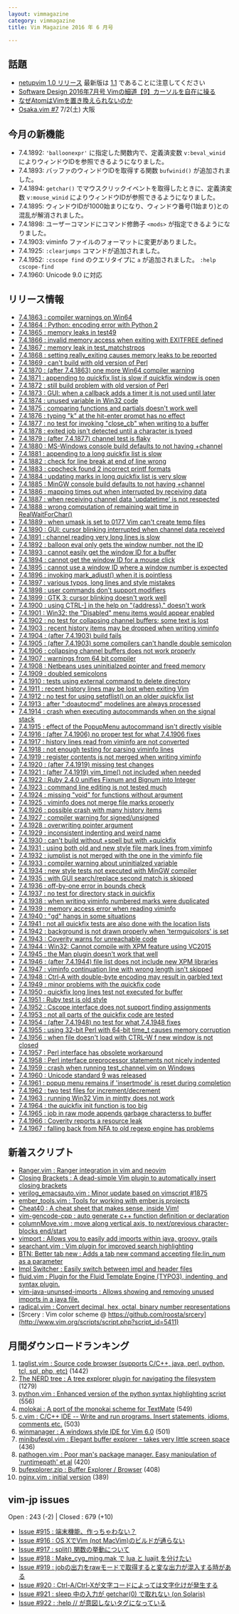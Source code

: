 ```yaml
---
layout: vimmagazine
category: vimmagazine
title: Vim Magazine 2016 年 6 月号

---
```


## 話題

*   [netupvim 1.0 リリース](http://www.kaoriya.net/blog/2016/06/06/) 最新版は [1.1](https://github.com/koron/netupvim/releases/tag/v1.1) であることに注意してください
*   [Software Design 2016年7月号 Vimの細道【9】カーソルを自在に操る](http://gihyo.jp/magazine/SD/archive/2016/201607)
*   [なぜAtomはVimを置き換えられないのか](https://yakst.com/ja/posts/3985)
*   [Osaka.vim #7](http://osaka-vim.connpass.com/event/32702/) 7/2(土) 大阪

## 今月の新機能

*   7.4.1892: `'balloonexpr'` に指定した関数内で、定義済変数 `v:beval_winid` によりウィンドウIDを参照できるようになりました。
*   7.4.1893: バッファのウィンドウIDを取得する関数 `bufwinid()` が追加されました。
*   7.4.1894: `getchar()` でマウスクリックイベントを取得したときに、定義済変数 `v:mouse_winid` によりウィンドウIDが参照できるようになりました。
*   7.4.1895: ウィンドウIDが1000始まりになり、ウィンドウ番号(1始まり)との混乱が解消されました。
*   7.4.1898: ユーザーコマンドにコマンド修飾子 `<mods>` が指定できるようになりました。
*   7.4.1903: viminfo ファイルのフォーマットに変更がありました。
*   7.4.1925: `:clearjumps` コマンドが追加されました。
*   7.4.1952: `:cscope find` のクエリタイプに `a` が追加されました。 `:help cscope-find`
*   7.4.1960: Unicode 9.0 に対応

## リリース情報

- [7.4.1863 : compiler warnings on Win64](https://github.com/vim/vim/commit/9b0ac229bcfc91acabd35fc576055a94c1687c32)
- [7.4.1864 : Python: encoding error with Python 2](https://github.com/vim/vim/commit/22081f4a3397704645841121d994058abd6cb481)
- [7.4.1865 : memory leaks in test49](https://github.com/vim/vim/commit/9ad73239c26467832a5b553b2a4b99d7ffbaa25e)
- [7.4.1866 : invalid memory access when exiting with EXITFREE defined](https://github.com/vim/vim/commit/a96732150cda2f242133228579b05437a39b8daa)
- [7.4.1867 : memory leak in test&#x5f;matchstrpos](https://github.com/vim/vim/commit/3c809343c72d9964475f421fd03bb892bc584a51)
- [7.4.1868 : setting really&#x5f;exiting causes memory leaks to be reported](https://github.com/vim/vim/commit/b89a25f17e274dc308c584ea69a129ffbb26bc3d)
- [7.4.1869 : can't build with old version of Perl](https://github.com/vim/vim/commit/cf190c6f017563de1bdbf854b3376522b8b2748f)
- [7.4.1870 : (after 7.4.1863) one more Win64 compiler warning](https://github.com/vim/vim/commit/dec6c7beda5491b28f67f430fc9d01467050c1ca)
- [7.4.1871 : appending to quickfix list is slow if quickfix window is open](https://github.com/vim/vim/commit/864293abb72d62604d8d6b458addfb43c14230c3)
- [7.4.1872 : still build problem with old version of Perl](https://github.com/vim/vim/commit/c4bc0e6542185b659d2a165b635f9561549071ea)
- [7.4.1873 : GUI: when a callback adds a timer it is not used until later](https://github.com/vim/vim/commit/4231da403e3c879dd6ac261e51f4ca60813935e3)
- [7.4.1874 : unused variable in Win32 code](https://github.com/vim/vim/commit/ae3f33040ba752e7f6b722d2fe2b2ebeeb8c56b4)
- [7.4.1875 : comparing functions and partials doesn't work well](https://github.com/vim/vim/commit/8e759ba8651428995b338b66c615367259f79766)
- [7.4.1876 : typing "k" at the hit-enter prompt has no effect](https://github.com/vim/vim/commit/a0055ad3a789b8eeb0c983d8a18d4bcaeaf456b8)
- [7.4.1877 : no test for invoking "close&#x5f;cb" when writing to a buffer](https://github.com/vim/vim/commit/01d46e41ba4967ee534db4b94ad642007634841e)
- [7.4.1878 : exited job isn't detected until a character is typed](https://github.com/vim/vim/commit/cf7c11a9479ba7ce775b86c7a846fae48321d260)
- [7.4.1879 : (after 7.4.1877) channel test is flaky](https://github.com/vim/vim/commit/e38a2f7ebda791bcecccd657919ae9f7e2f6438c)
- [7.4.1880 : MS-Windows console build defaults to not having +channel](https://github.com/vim/vim/commit/76929af43134b4222b33648b6c53754a34f24524)
- [7.4.1881 : appending to a long quickfix list is slow](https://github.com/vim/vim/commit/83e6d7ac6a1c2a0cb5ee6c8420a5dc792f1d5ffa)
- [7.4.1882 : check for line break at end of line wrong](https://github.com/vim/vim/commit/b37662a0fbb952838fca87aff4d26b596030b67b)
- [7.4.1883 : cppcheck found 2 incorrect printf formats](https://github.com/vim/vim/commit/ea0345901cc2af29f9c5dd0d9d8a818d5f96a63b)
- [7.4.1884 : updating marks in long quickfix list is very slow](https://github.com/vim/vim/commit/2f095a4bc4d786e0ac834f48dd18a94fe2d140e3)
- [7.4.1885 : MinGW console build defaults to not having +channel](https://github.com/vim/vim/commit/1aa07bdead2e93501c54591e31fe73b9b09c58b5)
- [7.4.1886 : mapping times out when interrupted by receiving data](https://github.com/vim/vim/commit/cda7764d8e65325d4524e5d6c3174121eeb12cad)
- [7.4.1887 : when receiving channel data 'updatetime' is not respected](https://github.com/vim/vim/commit/e30a3d01dc1b6b066748b1d61cced05cf92b3c80)
- [7.4.1888 : wrong computation of remaining wait time in RealWaitForChar()](https://github.com/vim/vim/commit/76b6dfe54ba9b85cd9d8e6539205c1679a187961)
- [7.4.1889 : when umask is set to 0177 Vim can't create temp files](https://github.com/vim/vim/commit/35d88f4e2ff5dcd9904f04612d5febede996137c)
- [7.4.1890 : GUI: cursor blinking interrupted when channel data received](https://github.com/vim/vim/commit/703a8044b5393d37d355b0b1054a9a5a13912a3f)
- [7.4.1891 : channel reading very long lines is slow](https://github.com/vim/vim/commit/9ed96efb3d47d46e9637da04656efff715102407)
- [7.4.1892 : balloon eval only gets the window number, not the ID](https://github.com/vim/vim/commit/c9721bdc63378cc6123e775ffe43e9cba30322b3)
- [7.4.1893 : cannot easily get the window ID for a buffer](https://github.com/vim/vim/commit/b3619a90eae2702553ff9494ecc4c9b20c13c224)
- [7.4.1894 : cannot get the window ID for a mouse click](https://github.com/vim/vim/commit/511972d810ea490955161ff5097ec2f57919ceaf)
- [7.4.1895 : cannot use a window ID where a window number is expected](https://github.com/vim/vim/commit/888ccac8902cee186fbd47e971881f6d9b19c068)
- [7.4.1896 : invoking mark&#x5f;adjust() when it is pointless](https://github.com/vim/vim/commit/82faa259cc42379f2a17d598a2a39d14048685b0)
- [7.4.1897 : various typos, long lines and style mistakes](https://github.com/vim/vim/commit/fd89d7ea81b18d32363456b16258174dc9e095dc)
- [7.4.1898 : user commands don't support modifiers](https://github.com/vim/vim/commit/63a60ded3fd584847a05dccf058026e682abad90)
- [7.4.1899 : GTK 3: cursor blinking doesn't work well](https://github.com/vim/vim/commit/8e31fd52ec8be6ef1dc600b637d5f099d55e1715)
- [7.4.1900 : using CTRL-\] in the help on "{address}." doesn't work](https://github.com/vim/vim/commit/28b942a064dd486cc241894b625ab72f5a5c6d1b)
- [7.4.1901 : Win32: the "Disabled" menu items would appear enabled](https://github.com/vim/vim/commit/762f1754370a1278167c8cba6c047ef319fc099c)
- [7.4.1902 : no test for collapsing channel buffers; some text is lost](https://github.com/vim/vim/commit/bbe8d91e695184771d7e45315258fab8eb3e6b07)
- [7.4.1903 : recent history items may be dropped when writing viminfo](https://github.com/vim/vim/commit/45d2eeaad66939348893b9254171067b0457cd9d)
- [7.4.1904 : (after 7.4.1903) build fails](https://github.com/vim/vim/commit/c60954b48ec225c75558abee56c4a9cc89f84b7e)
- [7.4.1905 : (after 7.4.1903) some compilers can't handle double semicolon](https://github.com/vim/vim/commit/fdd82fe365d0e287bafc71f98c039cb5af8ed827)
- [7.4.1906 : collapsing channel buffers does not work properly](https://github.com/vim/vim/commit/5f1032d2a55b9417a0a6fa225e35089c98a5a419)
- [7.4.1907 : warnings from 64 bit compiler](https://github.com/vim/vim/commit/1d5f1d07aedb6f149f5de145b1dfd6528a769c93)
- [7.4.1908 : Netbeans uses uninitialzed pointer and freed memory](https://github.com/vim/vim/commit/5ce4a0b96ab688b1ea2481c2516e2889ff6713bf)
- [7.4.1909 : doubled semicolons](https://github.com/vim/vim/commit/945ec093cd4ddefab930239990564b12eb232153)
- [7.4.1910 : tests using external command to delete directory](https://github.com/vim/vim/commit/abc70bbf363dbbe3f2bf714102f55648a512791e)
- [7.4.1911 : recent history lines may be lost when exiting Vim](https://github.com/vim/vim/commit/1fd99c1ca89a3d13bb53aff4a5a8f5ee740713e5)
- [7.4.1912 : no test for using setqflist() on an older quickfix list](https://github.com/vim/vim/commit/1cee693b310e1494115a1677fac064941092e1bb)
- [7.4.1913 : after ":doautocmd" modelines are always processed](https://github.com/vim/vim/commit/1610d052413e0ed664498853a47acc2d677a22d1)
- [7.4.1914 : crash when executing autocommands when on the signal stack](https://github.com/vim/vim/commit/e429e70f050cb2941f1f8427cf918b68444c904e)
- [7.4.1915 : effect of the PopupMenu autocommand isn't directly visible](https://github.com/vim/vim/commit/2a67ed83a885e8e65e25498660dae4f34d532c7b)
- [7.4.1916 : (after 7.4.1906) no proper test for what 7.4.1906 fixes](https://github.com/vim/vim/commit/b8aefa46adf5e825118716e142fab7ef32076475)
- [7.4.1917 : history lines read from viminfo are not converted](https://github.com/vim/vim/commit/012270936c3c7df3bba45ad2b48938c23a2fd43a)
- [7.4.1918 : not enough testing for parsing viminfo lines](https://github.com/vim/vim/commit/62f8b4e18014b259bcde4a2845c602b0a44a3714)
- [7.4.1919 : register contents is not merged when writing viminfo](https://github.com/vim/vim/commit/46bbb0c4ba27395859dfeaa26938483946bb4ec2)
- [7.4.1920 : (after 7.4.1919) missing test changes](https://github.com/vim/vim/commit/e80ff7448d886805b459250b090aaa20d96e8c2b)
- [7.4.1921 : (after 7.4.1919) vim&#x5f;time() not included when needed](https://github.com/vim/vim/commit/724f2edf75bf084665b3e2cdfa7ab66ccb1b5c0c)
- [7.4.1922 : Ruby 2.4.0 unifies Fixnum and Bignum into Integer](https://github.com/vim/vim/commit/06469e979fe524ac6cb8f705ed4221aa267de11d)
- [7.4.1923 : command line editing is not tested much](https://github.com/vim/vim/commit/ae3150ec8d9da4a244acffebea55416946ca23d3)
- [7.4.1924 : missing "void" for functions without argument](https://github.com/vim/vim/commit/cf089463492fab53b2a5d81517829d22f882f82e)
- [7.4.1925 : viminfo does not merge file marks properly](https://github.com/vim/vim/commit/2d35899721da0e9359a9fe1059554f8c4ea7f0c1)
- [7.4.1926 : possible crash with many history items](https://github.com/vim/vim/commit/a890f5e34887bff7616bdb4b9ee0bf98c8d2a8f0)
- [7.4.1927 : compiler warning for signed/unsigned](https://github.com/vim/vim/commit/5b7d177e8994c003ae77ddab5bd54f8cd1ee181b)
- [7.4.1928 : overwriting pointer argument](https://github.com/vim/vim/commit/76ae22fef3cb224ca7fbf97517f881e825d4d0c2)
- [7.4.1929 : inconsistent indenting and weird name](https://github.com/vim/vim/commit/2016ae586b12513d973aabc30ed758b543114cbe)
- [7.4.1930 : can't build without +spell but with +quickfix](https://github.com/vim/vim/commit/bf2c0ee0b2e8465847cf67aff22dd4bda7be81d1)
- [7.4.1931 : using both old and new style file mark lines from viminfo](https://github.com/vim/vim/commit/a641e1d4da3f9152c489318c06a93fcd1c746637)
- [7.4.1932 : jumplist is not merged with the one in the viminfo file](https://github.com/vim/vim/commit/ece74ab103eca15e17435efbe9cb21039787f1ea)
- [7.4.1933 : compiler warning about uninitialzed variable](https://github.com/vim/vim/commit/72e697d189616265ecefe0df4509d476df3bae40)
- [7.4.1934 : new style tests not executed with MinGW compiler](https://github.com/vim/vim/commit/9bd31860521b53ad657c4d6d320d670e30a049f8)
- [7.4.1935 : with GUI search/replace second match is skipped](https://github.com/vim/vim/commit/bee666f239eada035d288b77269aebc42f644ea6)
- [7.4.1936 : off-by-one error in bounds check](https://github.com/vim/vim/commit/67e3720a9ddd8a9d2e8344358c28fa1f4196db0d)
- [7.4.1937 : no test for directory stack in quickfix](https://github.com/vim/vim/commit/ab47c61f46f0797308217cd3c045472cb0ec3195)
- [7.4.1938 : when writing viminfo numbered marks were duplicated](https://github.com/vim/vim/commit/36f0f0686ca313ef7b76387378cd5dc7acea1924)
- [7.4.1939 : memory access error when reading viminfo](https://github.com/vim/vim/commit/28607ba2b82668503f8406bc13690d59af46deb3)
- [7.4.1940 : "gd" hangs in some situations](https://github.com/vim/vim/commit/23c60f21b07b04351d846e6fbf4f4abd9aa09345)
- [7.4.1941 : not all quickfix tests are also done with the location lists](https://github.com/vim/vim/commit/3ef5bf7d459d6b8a21aaefc80f65448f5a7aa59f)
- [7.4.1942 : background is not drawn properly when 'termguicolors' is set](https://github.com/vim/vim/commit/d18f672fc9477f3c0cb7cc4ce8d9237ed825c612)
- [7.4.1943 : Coverity warns for unreachable code](https://github.com/vim/vim/commit/678e480529bce7ba3c09e71233249e3b56531b24)
- [7.4.1944 : Win32: Cannot compile with XPM feature using VC2015](https://github.com/vim/vim/commit/b5b95750a688d1fabafc6dbc2f31df90d5b5a17e)
- [7.4.1945 : the Man plugin doesn't work that well](https://github.com/vim/vim/commit/ddf8d1c746ee081d15c9d7e0515f6ac43adbf363)
- [7.4.1946 : (after 7.4.1944) file list does not include new XPM libraries](https://github.com/vim/vim/commit/cf2d77987ca2af092dad5d4cbca9eda621fe5567)
- [7.4.1947 : viminfo continuation line with wrong length isn't skipped](https://github.com/vim/vim/commit/ecefe71704850b94df44f65fc756c1551ec68388)
- [7.4.1948 : Ctrl-A with double-byte encoding may result in garbled text](https://github.com/vim/vim/commit/ad5ca9bc1e7145474adb082775a805f1731e9e37)
- [7.4.1949 : minor problems with the quickfix code](https://github.com/vim/vim/commit/38df43bd13a2498cc96b3ddd9a20dd75126bd171)
- [7.4.1950 : quickfix long lines test not executed for buffer](https://github.com/vim/vim/commit/f50df3925b7c909d1cda4c868d8c7ba38189aabe)
- [7.4.1951 : Ruby test is old style](https://github.com/vim/vim/commit/85babd6db65afb0eb06a7a9a0778d692248c5c2b)
- [7.4.1952 : Cscope interface does not support finding assignments](https://github.com/vim/vim/commit/b12e7ef956e0b0344778b7ef93d41f4b4ed2a670)
- [7.4.1953 : not all parts of the quickfix code are tested](https://github.com/vim/vim/commit/049cba9e9760152b5695399a991dc61cea9ba143)
- [7.4.1954 : (after 7.4.1948) no test for what 7.4.1948 fixes](https://github.com/vim/vim/commit/d388d2ac8bf8c770bf97dc406e99a20ba5104855)
- [7.4.1955 : using 32-bit Perl with 64-bit time&#x5f;t causes memory corruption](https://github.com/vim/vim/commit/f4fba6dcd508cb369ffa6916d9cb3fcf3d7ed548)
- [7.4.1956 : when file doesn't load with CTRL-W f new window is not closed](https://github.com/vim/vim/commit/5d2ca0402954ff79b73d9c86cc16c8a6454b75a7)
- [7.4.1957 : Perl interface has obsolete workaround](https://github.com/vim/vim/commit/7b61bf187a318cb710be40da9ce4c29972324a71)
- [7.4.1958 : Perl interface preprocessor statements not nicely indented](https://github.com/vim/vim/commit/eeb50ab5228c5c09743a9c2b907c3634c0146e84)
- [7.4.1959 : crash when running test&#x5f;channel.vim on Windows](https://github.com/vim/vim/commit/aad30bbcde2b268e2fffb6fd1443f27ebda9d1ff)
- [7.4.1960 : Unicode standard 9 was released](https://github.com/vim/vim/commit/04e2b4b0c4866586ecce3d1567f9b0bdeeb31f15)
- [7.4.1961 : popup menu remains if 'insertmode' is reset during completion](https://github.com/vim/vim/commit/00672e1d3f59dbff91a18d418b2984be96f89ee5)
- [7.4.1962 : two test files for increment/decrement](https://github.com/vim/vim/commit/52df117df724a7ad20affdf15214d2df2e507dcc)
- [7.4.1963 : running Win32 Vim in mintty does not work](https://github.com/vim/vim/commit/97ff9b9cffd97219d888874b9b3811d55e99c78f)
- [7.4.1964 : the quickfix init function is too big](https://github.com/vim/vim/commit/688e3d1fd9b9129a5ba0e0d599ccfe6f4443daf3)
- [7.4.1965 : job in raw mode appends garbage characterss to buffer](https://github.com/vim/vim/commit/adb78a77ebb47627bcf73bd16ac1119d970e17c8)
- [7.4.1966 : Coverity reports a resource leak](https://github.com/vim/vim/commit/bcf7772a23624edc0942120e564f6b4ac95604ad)
- [7.4.1967 : falling back from NFA to old regexp engine has problems](https://github.com/vim/vim/commit/6747fabc7348bf5f41ccfe851e2be3e900ec8ee0)

## 新着スクリプト

- [Ranger.vim : Ranger integration in vim and neovim](http://www.vim.org/scripts/script.php?script_id=5396)
- [Closing Brackets : A dead-simple Vim plugin to automatically insert closing brackets](http://www.vim.org/scripts/script.php?script_id=5397)
- [verilog&#x5f;emacsauto.vim : Minor update based on vimscript #1875](http://www.vim.org/scripts/script.php?script_id=5398)
- [ember&#x5f;tools.vim : Tools for working with ember.js projects](http://www.vim.org/scripts/script.php?script_id=5399)
- [Cheat40 : A cheat sheet that makes sense, inside Vim!](http://www.vim.org/scripts/script.php?script_id=5400)
- [vim-gencode-cpp : auto generate c++ function definition or declaration](http://www.vim.org/scripts/script.php?script_id=5401)
- [columnMove.vim : move along vertical axis, to next/previous character-blocks end/start](http://www.vim.org/scripts/script.php?script_id=5402)
- [vimport : Allows you to easily add imports within java, groovy, grails](http://www.vim.org/scripts/script.php?script_id=5403)
- [searchant.vim : Vim plugin for improved search highlighting](http://www.vim.org/scripts/script.php?script_id=5404)
- [BTN: Better tab new : Adds a tab new command accepting file:lin&#x5f;num as a parameter](http://www.vim.org/scripts/script.php?script_id=5405)
- [Impl Switcher : Easily switch between impl and header files](http://www.vim.org/scripts/script.php?script_id=5406)
- [fluid.vim : Plugin for the Fluid Template Engine (TYPO3), indenting, and syntax plugin.](http://www.vim.org/scripts/script.php?script_id=5407)
- [vim-java-ununsed-imports : Allows showing and removing unused imports in a java file.](http://www.vim.org/scripts/script.php?script_id=5408)
- [radical.vim : Convert decimal, hex, octal, binary number representations](http://www.vim.org/scripts/script.php?script_id=5409)
- [Srcery : Vim color scheme @ https://github.com/roosta/srcery](http://www.vim.org/scripts/script.php?script_id=5411)

## 月間ダウンロードランキング

1. [taglist.vim : Source code browser (supports C/C++, java, perl, python, tcl, sql, php, etc)](http://www.vim.org/scripts/script.php?script_id=273) (1442)
2. [The NERD tree : A tree explorer plugin for navigating the filesystem](http://www.vim.org/scripts/script.php?script_id=1658) (1279)
3. [python.vim : Enhanced version of the python syntax highlighting script](http://www.vim.org/scripts/script.php?script_id=790) (556)
4. [molokai : A port of the monokai scheme for TextMate](http://www.vim.org/scripts/script.php?script_id=2340) (549)
5. [c.vim : C/C++ IDE --  Write and run programs. Insert statements, idioms, comments etc.](http://www.vim.org/scripts/script.php?script_id=213) (503)
6. [winmanager : A windows style IDE for Vim 6.0](http://www.vim.org/scripts/script.php?script_id=95) (501)
7. [minibufexpl.vim : Elegant buffer explorer - takes very little screen space](http://www.vim.org/scripts/script.php?script_id=159) (436)
8. [pathogen.vim : Poor man's package manager. Easy manipulation of 'runtimepath' et al](http://www.vim.org/scripts/script.php?script_id=2332) (420)
9. [bufexplorer.zip : Buffer Explorer / Browser](http://www.vim.org/scripts/script.php?script_id=42) (408)
10. [nginx.vim : initial version](http://www.vim.org/scripts/script.php?script_id=1886) (389)

## vim-jp issues

Open : 243 (-2) | Closed : 679 (+10)

- [Issue #915 : 端末機能、作っちゃわない？](https://github.com/vim-jp/issues/issues/915)
- [Issue #916 : OS XでVim (not MacVim)のビルドが通らない](https://github.com/vim-jp/issues/issues/916)
- [Issue #917 : split() 関数の挙動について](https://github.com/vim-jp/issues/issues/917)
- [Issue #918 : Make&#x5f;cyg&#x5f;ming.mak で lua と luajit を分けたい](https://github.com/vim-jp/issues/issues/918)
- [Issue #919 : jobの出力をrawモードで取得すると変な出力が混入する時がある](https://github.com/vim-jp/issues/issues/919)
- [Issue #920 : Ctrl-A/Ctrl-Xが文字コードによっては文字化けが発生する](https://github.com/vim-jp/issues/issues/920)
- [Issue #921 : sleep 中の入力が getchar(0) で取れない (on Solaris)](https://github.com/vim-jp/issues/issues/921)
- [Issue #922 : :help // が意図しないタグになっている](https://github.com/vim-jp/issues/issues/922)

